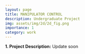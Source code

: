```yaml
---
layout: page
title: MANIPULATOR CONTROL
description: Undergraduate Project
img: assets/img/2d/2d_fig.png
importance: 1
category: work
---
```


<p><b>1. Project Description:</b> Update soon </p>


